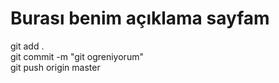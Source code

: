 # Burası benim açıklama sayfam
git add .<br>
git commit -m "git ogreniyorum"<br>
git push origin master<br>